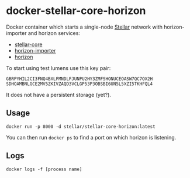 # docker-stellar-core-horizon

Docker container which starts a single-node [Stellar](https://www.stellar.org) network with horizon-importer and horizon services:

* [stellar-core](https://github.com/stellar/stellar-core)
* [horizon-importer](https://github.com/stellar/horizon-importer)
* [horizon](https://github.com/stellar/horizon)

To start using test lumens use this key pair:
```
GBRPYHIL2CI3FNQ4BXLFMNDLFJUNPU2HY3ZMFSHONUCEOASW7QC7OX2H
SDHOAMBNLGCE2MV5ZKIVZAQD3VCLGP53P3OBSBI6UN5L5XZI5TKHFQL4
```

It does not have a persistent storage (yet?).

## Usage

```
docker run -p 8000 -d stellar/stellar-core-horizon:latest
```

You can then run `docker ps` to find a port on which horizon is listening.

## Logs

```
docker logs -f [process name]
```
